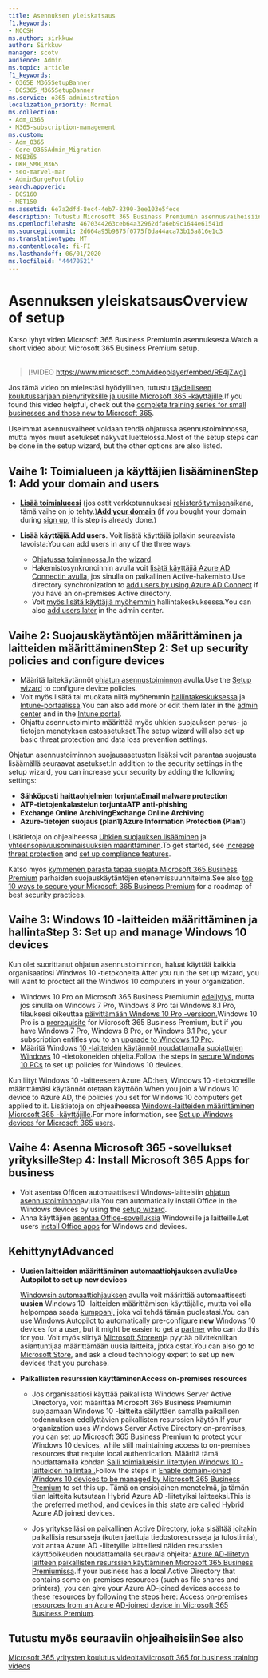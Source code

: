 ```yaml
---
title: Asennuksen yleiskatsaus
f1.keywords:
- NOCSH
ms.author: sirkkuw
author: Sirkkuw
manager: scotv
audience: Admin
ms.topic: article
f1_keywords:
- O365E_M365SetupBanner
- BCS365_M365SetupBanner
ms.service: o365-administration
localization_priority: Normal
ms.collection:
- Adm_O365
- M365-subscription-management
ms.custom:
- Adm_O365
- Core_O365Admin_Migration
- MSB365
- OKR_SMB_M365
- seo-marvel-mar
- AdminSurgePortfolio
search.appverid:
- BCS160
- MET150
ms.assetid: 6e7a2dfd-8ec4-4eb7-8390-3ee103e5fece
description: Tutustu Microsoft 365 Business Premiumin asennusvaiheisiin tilaamisesta toimialueen ja käyttäjien lisäämiseen, suojauskäytäntöjen määrittämiseen ja paljon muuta.
ms.openlocfilehash: 4670344263ceb64a32962dfa6eb9c1644e61541d
ms.sourcegitcommit: 2d664a95b9875f0775f0da44aca73b16a816e1c3
ms.translationtype: MT
ms.contentlocale: fi-FI
ms.lasthandoff: 06/01/2020
ms.locfileid: "44470521"
---
```

# <a name="overview-of-setup"></a><span data-ttu-id="ef799-103">Asennuksen yleiskatsaus</span><span class="sxs-lookup"><span data-stu-id="ef799-103">Overview of setup</span></span>

<span data-ttu-id="ef799-104">Katso lyhyt video Microsoft 365 Business Premiumin asennuksesta.</span><span class="sxs-lookup"><span data-stu-id="ef799-104">Watch a short video about Microsoft 365 Business Premium setup.</span></span><br><br>

> [!VIDEO https://www.microsoft.com/videoplayer/embed/RE4jZwg] 

<span data-ttu-id="ef799-105">Jos tämä video on mielestäsi hyödyllinen, tutustu [täydelliseen koulutussarjaan pienyrityksille ja uusille Microsoft 365 -käyttäjille](https://support.office.com/article/6ab4bbcd-79cf-4000-a0bd-d42ce4d12816).</span><span class="sxs-lookup"><span data-stu-id="ef799-105">If you found this video helpful, check out the [complete training series for small businesses and those new to Microsoft 365](https://support.office.com/article/6ab4bbcd-79cf-4000-a0bd-d42ce4d12816).</span></span>

<span data-ttu-id="ef799-106">Useimmat asennusvaiheet voidaan tehdä ohjatussa asennustoiminnossa, mutta myös muut asetukset näkyvät luettelossa.</span><span class="sxs-lookup"><span data-stu-id="ef799-106">Most of the setup steps can be done in the setup wizard, but the other options are also listed.</span></span>

## <a name="step-1-add-your-domain-and-users"></a><span data-ttu-id="ef799-107">Vaihe 1: Toimialueen ja käyttäjien lisääminen</span><span class="sxs-lookup"><span data-stu-id="ef799-107">Step 1: Add your domain and users</span></span>

   - <span data-ttu-id="ef799-108">**[Lisää toimialueesi](set-up.md#add-your-domain-to-personalize-sign-in)** (jos ostit verkkotunnuksesi [rekisteröitymisen](sign-up.md)aikana, tämä vaihe on jo tehty.)</span><span class="sxs-lookup"><span data-stu-id="ef799-108">**[Add your domain](set-up.md#add-your-domain-to-personalize-sign-in)** (if you bought your domain during [sign up](sign-up.md), this step is already done.)</span></span>

   - <span data-ttu-id="ef799-109">**Lisää käyttäjiä**.</span><span class="sxs-lookup"><span data-stu-id="ef799-109">**Add users**.</span></span> <span data-ttu-id="ef799-110">Voit lisätä käyttäjiä jollakin seuraavista tavoista:</span><span class="sxs-lookup"><span data-stu-id="ef799-110">You can add users in any of the three ways:</span></span>
        - <span data-ttu-id="ef799-111">[Ohjatussa toiminnossa.](set-up.md#add-users-in-the-wizard)</span><span class="sxs-lookup"><span data-stu-id="ef799-111">In the [wizard](set-up.md#add-users-in-the-wizard).</span></span>
        - <span data-ttu-id="ef799-112">Hakemistosynkronoinnin avulla voit [lisätä käyttäjiä Azure AD Connectin avulla,](https://docs.microsoft.com/office365/enterprise/set-up-directory-synchronization) jos sinulla on paikallinen Active-hakemisto.</span><span class="sxs-lookup"><span data-stu-id="ef799-112">Use directory synchronization to [add users by using Azure AD Connect](https://docs.microsoft.com/office365/enterprise/set-up-directory-synchronization) if you have an on-premises Active directory.</span></span>
        - <span data-ttu-id="ef799-113">Voit [myös lisätä käyttäjiä myöhemmin](add-users-m365b.md) hallintakeskuksessa.</span><span class="sxs-lookup"><span data-stu-id="ef799-113">You can also [add users later](add-users-m365b.md) in the admin center.</span></span>
## <a name="step-2-set-up-security-policies-and-configure-devices"></a><span data-ttu-id="ef799-114">Vaihe 2: Suojauskäytäntöjen määrittäminen ja laitteiden määrittäminen</span><span class="sxs-lookup"><span data-stu-id="ef799-114">Step 2: Set up security policies and configure devices</span></span> 

  - <span data-ttu-id="ef799-115">Määritä laitekäytännöt [ohjatun asennustoiminnon](set-up.md#protect-your-organization) avulla.</span><span class="sxs-lookup"><span data-stu-id="ef799-115">Use the [Setup wizard](set-up.md#protect-your-organization) to configure device policies.</span></span> 
  - <span data-ttu-id="ef799-116">Voit myös lisätä tai muokata niitä myöhemmin [hallintakeskuksessa](view-policies-and-devices.md) ja [Intune-portaalissa](https://docs.microsoft.com/intune/tutorial-walkthrough-intune-portal).</span><span class="sxs-lookup"><span data-stu-id="ef799-116">You can also add more or edit them later in the [admin center](view-policies-and-devices.md) and in the [Intune portal](https://docs.microsoft.com/intune/tutorial-walkthrough-intune-portal).</span></span>
  - <span data-ttu-id="ef799-117">Ohjattu asennustoiminto määrittää myös uhkien suojauksen perus- ja tietojen menetyksen estoasetukset.</span><span class="sxs-lookup"><span data-stu-id="ef799-117">The setup wizard will also set up basic threat protection and data loss prevention settings.</span></span>
  
  <span data-ttu-id="ef799-118">Ohjatun asennustoiminnon suojausasetusten lisäksi voit parantaa suojausta lisäämällä seuraavat asetukset:</span><span class="sxs-lookup"><span data-stu-id="ef799-118">In addition to the security settings in the setup wizard, you can increase your security by adding the following settings:</span></span>

- <span data-ttu-id="ef799-119">**Sähköposti haittaohjelmien torjunta**</span><span class="sxs-lookup"><span data-stu-id="ef799-119">**Email malware protection**</span></span>
- <span data-ttu-id="ef799-120">**ATP-tietojenkalastelun torjunta**</span><span class="sxs-lookup"><span data-stu-id="ef799-120">**ATP anti-phishing**</span></span>
- <span data-ttu-id="ef799-121">**Exchange Online Archiving**</span><span class="sxs-lookup"><span data-stu-id="ef799-121">**Exchange Online Archiving**</span></span>
- <span data-ttu-id="ef799-122">**Azure-tietojen suojaus (plan1)**</span><span class="sxs-lookup"><span data-stu-id="ef799-122">**Azure Information Protection (Plan1**)</span></span>

<span data-ttu-id="ef799-123">Lisätietoja on ohjeaiheessa [Uhkien suojauksen lisääminen](increase-threat-protection.md) ja [yhteensopivuusominaisuuksien määrittäminen](set-up-compliance.md).</span><span class="sxs-lookup"><span data-stu-id="ef799-123">To get started, see [increase threat protection](increase-threat-protection.md) and [set up compliance features](set-up-compliance.md).</span></span>

<span data-ttu-id="ef799-124">Katso myös [kymmenen parasta tapaa suojata Microsoft 365 Business Premium](https://docs.microsoft.com/office365/admin/security-and-compliance/secure-your-business-data) parhaiden suojauskäytäntöjen etenemissuunnitelma.</span><span class="sxs-lookup"><span data-stu-id="ef799-124">See also [top 10 ways to secure your Microsoft 365 Business Premium](https://docs.microsoft.com/office365/admin/security-and-compliance/secure-your-business-data) for a roadmap of best security practices.</span></span>

## <a name="step-3-set-up-and-manage-windows-10-devices"></a><span data-ttu-id="ef799-125">Vaihe 3: Windows 10 -laitteiden määrittäminen ja hallinta</span><span class="sxs-lookup"><span data-stu-id="ef799-125">Step 3: Set up and manage Windows 10 devices</span></span>

<span data-ttu-id="ef799-126">Kun olet suorittanut ohjatun asennustoiminnon, haluat käyttää kaikkia organisaatiosi Windwos 10 -tietokoneita.</span><span class="sxs-lookup"><span data-stu-id="ef799-126">After you run the set up wizard, you will want to proctect all the Windwos 10 computers in your organization.</span></span>
  
- <span data-ttu-id="ef799-127">Windows 10 Pro on Microsoft 365 Business Premiumin [edellytys,](pre-requisites-for-data-protection.md) mutta jos sinulla on Windows 7 Pro, Windows 8 Pro tai Windows 8.1 Pro, tilauksesi oikeuttaa [päivittämään Windows 10 Pro -versioon.](https://docs.microsoft.com/microsoft-365/business/upgrade-to-windows-pro-creators-update)</span><span class="sxs-lookup"><span data-stu-id="ef799-127">Windows 10 Pro is a [prerequisite](pre-requisites-for-data-protection.md) for Microsoft 365 Business Premium, but if you have Windows 7 Pro, Windows 8 Pro, or Windows 8.1 Pro, your subscription entitles you to an [upgrade to  Windows 10 Pro](https://docs.microsoft.com/microsoft-365/business/upgrade-to-windows-pro-creators-update).</span></span>
- <span data-ttu-id="ef799-128">Määritä Windows [10 -laitteiden käytännöt noudattamalla suojattujen Windows](secure-win-10-pcs.md) 10 -tietokoneiden ohjeita.</span><span class="sxs-lookup"><span data-stu-id="ef799-128">Follow the steps in [secure Windows 10 PCs](secure-win-10-pcs.md) to set up policies for Windows 10 devices.</span></span>

<span data-ttu-id="ef799-129">Kun liityt Windows 10 -laitteeseen Azure AD:hen, Windows 10 -tietokoneille määrittämäsi käytännöt otetaan käyttöön.</span><span class="sxs-lookup"><span data-stu-id="ef799-129">When you join a Windows 10 device to Azure AD, the policies you set for Windows 10 computers get applied to it.</span></span> <span data-ttu-id="ef799-130">Lisätietoja on ohjeaiheessa [Windows-laitteiden määrittäminen Microsoft 365 -käyttäjille](set-up-windows-devices.md).</span><span class="sxs-lookup"><span data-stu-id="ef799-130">For more information, see [Set up Windows devices for Microsoft 365 users](set-up-windows-devices.md).</span></span>

## <a name="step-4-install-microsoft-365-apps-for-business"></a><span data-ttu-id="ef799-131">Vaihe 4: Asenna Microsoft 365 -sovellukset yrityksille</span><span class="sxs-lookup"><span data-stu-id="ef799-131">Step 4: Install Microsoft 365 Apps for business</span></span>
- <span data-ttu-id="ef799-132">Voit asentaa Officen automaattisesti Windows-laitteisiin [ohjatun asennustoiminnon](set-up.md#deploy-office-365-client-apps)avulla.</span><span class="sxs-lookup"><span data-stu-id="ef799-132">You can automatically install Office in the Windows devices by using the [setup wizard](set-up.md#deploy-office-365-client-apps).</span></span>
- <span data-ttu-id="ef799-133">Anna käyttäjien [asentaa Office-sovelluksia](https://docs.microsoft.com/office365/admin/setup/install-applications) Windowsille ja laitteille.</span><span class="sxs-lookup"><span data-stu-id="ef799-133">Let users [install Office apps](https://docs.microsoft.com/office365/admin/setup/install-applications) for Windows and devices.</span></span>
     
## <a name="advanced"></a><span data-ttu-id="ef799-134">Kehittynyt</span><span class="sxs-lookup"><span data-stu-id="ef799-134">Advanced</span></span>
- <span data-ttu-id="ef799-135">**Uusien laitteiden määrittäminen automaattiohjauksen avulla**</span><span class="sxs-lookup"><span data-stu-id="ef799-135">**Use Autopilot to set up new devices**</span></span>
            
     <span data-ttu-id="ef799-136">[Windowsin automaattiohjauksen](add-autopilot-devices-and-profile.md) avulla voit määrittää automaattisesti **uusien** Windows 10 -laitteiden määrittämisen käyttäjälle, mutta voi olla helpompaa saada [kumppani,](https://www.microsoft.com/solution-providers/search) joka voi tehdä tämän puolestasi.</span><span class="sxs-lookup"><span data-stu-id="ef799-136">You can use [Windows Autopilot](add-autopilot-devices-and-profile.md) to automatically pre-configure **new** Windows 10 devices for a user, but it might be easier to get a [partner](https://www.microsoft.com/solution-providers/search) who can do this for you.</span></span> <span data-ttu-id="ef799-137">Voit myös siirtyä [Microsoft Storeen](https://go.microsoft.com/fwlink/?linkid=874598)ja pyytää pilvitekniikan asiantuntijaa määrittämään uusia laitteita, jotka ostat.</span><span class="sxs-lookup"><span data-stu-id="ef799-137">You can also go to [Microsoft Store](https://go.microsoft.com/fwlink/?linkid=874598), and ask a cloud technology expert to set up new devices that you purchase.</span></span>

- <span data-ttu-id="ef799-138">**Paikallisten resurssien käyttäminen**</span><span class="sxs-lookup"><span data-stu-id="ef799-138">**Access on-premises resources**</span></span>

     - <span data-ttu-id="ef799-139">Jos organisaatiosi käyttää paikallista Windows Server Active Directorya, voit määrittää Microsoft 365 Business Premiumin suojaamaan Windows 10 -laitteita säilyttäen samalla paikallisen todennuksen edellyttävien paikallisten resurssien käytön.</span><span class="sxs-lookup"><span data-stu-id="ef799-139">If your organization uses Windows Server Active Directory on-premises, you can set up Microsoft 365 Business Premium to protect your Windows 10 devices, while still maintaining access to on-premises resources that require local authentication.</span></span> <span data-ttu-id="ef799-140">Määritä tämä noudattamalla kohdan [Salli toimialueisiin liitettyjen Windows 10 -laitteiden hallintaa .](manage-windows-devices.md)</span><span class="sxs-lookup"><span data-stu-id="ef799-140">Follow the steps in [Enable domain-joined Windows 10 devices to be managed by Microsoft 365 Business Premium](manage-windows-devices.md) to set this up.</span></span> <span data-ttu-id="ef799-141">Tämä on ensisijainen menetelmä, ja tämän tilan laitteita kutsutaan Hybrid Azure AD -liitetyiksi laitteeksi.</span><span class="sxs-lookup"><span data-stu-id="ef799-141">This is the preferred method, and devices in this state are called Hybrid Azure AD joined devices.</span></span>

    - <span data-ttu-id="ef799-142">Jos yritykselläsi on paikallinen Active Directory, joka sisältää joitakin paikallisia resursseja (kuten jaettuja tiedostoresursseja ja tulostimia), voit antaa Azure AD -liitetyille laitteillesi näiden resurssien käyttöoikeuden noudattamalla seuraavia ohjeita: [Azure AD-liitetyn laitteen paikallisten resurssien käyttäminen Microsoft 365 Business Premiumissa](access-resources.md).</span><span class="sxs-lookup"><span data-stu-id="ef799-142">If your business has a local Active Directory that contains some on-premises resources (such as file shares and printers), you can give your Azure AD-joined devices access to these resources by following the steps here: [Access on-premises resources from an Azure AD-joined device in Microsoft 365 Business Premium](access-resources.md).</span></span>

## <a name="see-also"></a><span data-ttu-id="ef799-143">Tutustu myös seuraaviin ohjeaiheisiin</span><span class="sxs-lookup"><span data-stu-id="ef799-143">See also</span></span>

[<span data-ttu-id="ef799-144">Microsoft 365 yritysten koulutus videoita</span><span class="sxs-lookup"><span data-stu-id="ef799-144">Microsoft 365 for business training videos</span></span>](https://support.office.com/article/6ab4bbcd-79cf-4000-a0bd-d42ce4d12816)
